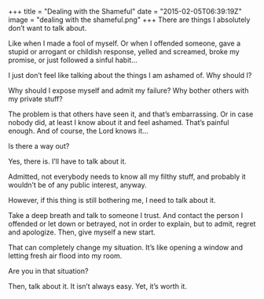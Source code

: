 +++
title = "Dealing with the Shameful"
date = "2015-02-05T06:39:19Z"
image = "dealing with the shameful.png"
+++
There are things I absolutely don’t want to talk about.

Like when I made a fool of myself. Or when I offended someone, gave a stupid or arrogant or childish response, yelled and screamed,  broke my promise, or just followed a sinful habit…

I just don’t feel like talking about the things I am ashamed of. Why should I?

Why should I expose myself and admit my failure? Why bother others with my private stuff?

The problem is that others have seen it, and that’s embarrassing. Or in case nobody did, at least I know about it and feel ashamed. That’s painful enough. And of course, the Lord knows it…

Is there a way out?

Yes, there is. I’ll have to talk about it.

Admitted, not everybody needs to know all my filthy stuff, and probably it wouldn’t be of any public interest, anyway.

However, if this thing is still bothering me, I need to talk about it.

Take a deep breath and talk to someone I trust. And contact the person I offended or let down or betrayed, not in order to explain, but to admit, regret and apologize. Then, give myself a new start.

That can completely change my situation. It’s like opening a window and letting fresh air flood into my room.

Are you in that situation?

Then, talk about it. It isn’t always easy. Yet, it’s worth it.
